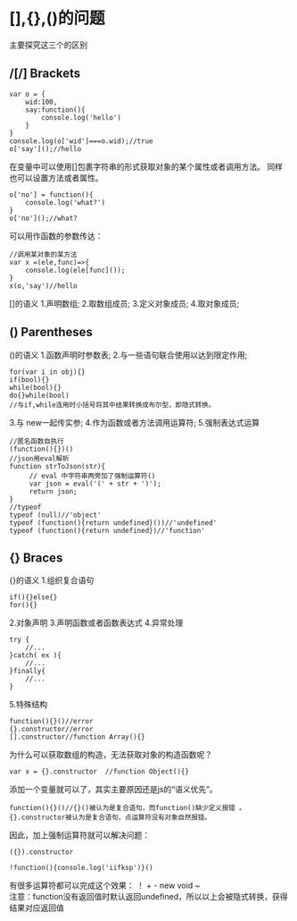# [],{},()的问题


主要探究这三个的区别

## /[/] Brackets

    var o = {
        wid:100,
        say:function(){
            console.log('hello')
        }
    }
    console.log(o['wid']===o.wid);//true
    o['say']();//hello

在变量中可以使用[]包裹字符串的形式获取对象的某个属性或者调用方法。
同样也可以设置方法或者属性。

    o['no'] = function(){
        console.log('what?')
    }
    o['no']();//what?

可以用作函数的参数传达：

    //调用某对象的某方法
    var x =(ele,func)=>{
        console.log(ele[func]());
    }
    x(o,'say')//hello

[]的语义
1.声明数组;
2.取数组成员;
3.定义对象成员;
4.取对象成员;

## () Parentheses

()的语义
1.函数声明时参数表;
2.与一些语句联合使用以达到限定作用;

    for(var i in obj){}
    if(bool){}
    while(bool){}
    do{}while(bool)
    //与if,while连用时小括号将其中结果转换成布尔型，即隐式转换。

3.与 new一起传实参;
4.作为函数或者方法调用运算符;
5.强制表达式运算
    
    //匿名函数自执行
    (function(){})()
    //json用eval解析
    function strToJson(str){ 
         // eval 中字符串两旁加了强制运算符() 
         var json = eval('(' + str + ')');  
         return json; 
    } 
    //typeof 
    typeof (null)//'object'
    typeof (function(){return undefined}())//'undefined'
    typeof (function(){return undefined})//'function'

## {} Braces 
{}的语义
1.组织复合语句

    if(){}else{}
    for(){}

2.对象声明
3.声明函数或者函数表达式
4.异常处理

    try { 
        //... 
    }catch( ex ){ 
        //... 
    }finally{ 
        //... 
    } 

5.特殊结构

    function(){}()//error
    {}.constructor//error
    [].constructor//function Array(){}

为什么可以获取数组的构造，无法获取对象的构造函数呢？

    var x = {}.constructor  //function Object(){}

添加一个变量就可以了，其实主要原因还是js的“语义优先”。
    
    function(){}()//{}()被认为是复合语句，而function()缺少定义报错 。
    {}.constructor被认为是复合语句，点运算符没有对象自然报错。

因此，加上强制运算符就可以解决问题：

    ({}).constructor

    !function(){console.log('iifksp')}()

有很多运算符都可以完成这个效果：
！ + - new void ~  
注意：function没有返回值时默认返回undefined，所以以上会被隐式转换，获得结果对应返回值